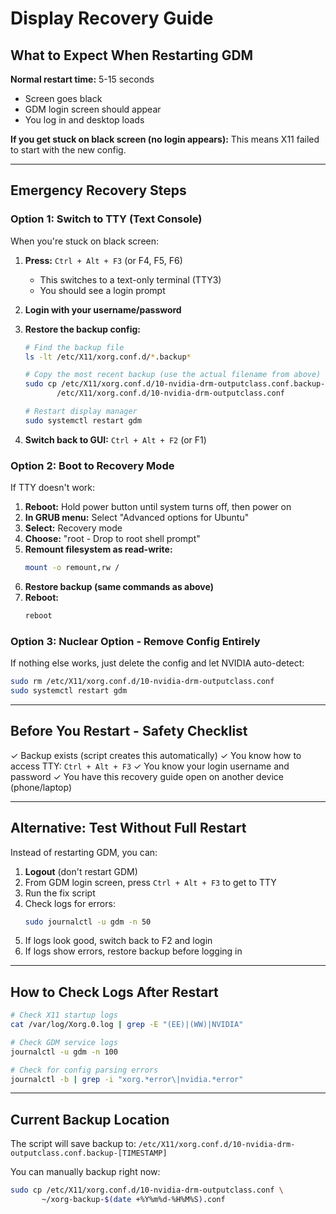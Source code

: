 # Display Recovery Guide

## What to Expect When Restarting GDM

**Normal restart time:** 5-15 seconds
- Screen goes black
- GDM login screen should appear
- You log in and desktop loads

**If you get stuck on black screen (no login appears):**
This means X11 failed to start with the new config.

---

## Emergency Recovery Steps

### Option 1: Switch to TTY (Text Console)
When you're stuck on black screen:

1. **Press:** `Ctrl + Alt + F3` (or F4, F5, F6)
   - This switches to a text-only terminal (TTY3)
   - You should see a login prompt

2. **Login with your username/password**

3. **Restore the backup config:**
   ```bash
   # Find the backup file
   ls -lt /etc/X11/xorg.conf.d/*.backup*

   # Copy the most recent backup (use the actual filename from above)
   sudo cp /etc/X11/xorg.conf.d/10-nvidia-drm-outputclass.conf.backup-YYYYMMDD-HHMMSS \
          /etc/X11/xorg.conf.d/10-nvidia-drm-outputclass.conf

   # Restart display manager
   sudo systemctl restart gdm
   ```

4. **Switch back to GUI:** `Ctrl + Alt + F2` (or F1)

### Option 2: Boot to Recovery Mode
If TTY doesn't work:

1. **Reboot:** Hold power button until system turns off, then power on
2. **In GRUB menu:** Select "Advanced options for Ubuntu"
3. **Select:** Recovery mode
4. **Choose:** "root - Drop to root shell prompt"
5. **Remount filesystem as read-write:**
   ```bash
   mount -o remount,rw /
   ```
6. **Restore backup (same commands as above)**
7. **Reboot:**
   ```bash
   reboot
   ```

### Option 3: Nuclear Option - Remove Config Entirely
If nothing else works, just delete the config and let NVIDIA auto-detect:

```bash
sudo rm /etc/X11/xorg.conf.d/10-nvidia-drm-outputclass.conf
sudo systemctl restart gdm
```

---

## Before You Restart - Safety Checklist

✓ Backup exists (script creates this automatically)
✓ You know how to access TTY: `Ctrl + Alt + F3`
✓ You know your login username and password
✓ You have this recovery guide open on another device (phone/laptop)

---

## Alternative: Test Without Full Restart

Instead of restarting GDM, you can:

1. **Logout** (don't restart GDM)
2. From GDM login screen, press `Ctrl + Alt + F3` to get to TTY
3. Run the fix script
4. Check logs for errors:
   ```bash
   sudo journalctl -u gdm -n 50
   ```
5. If logs look good, switch back to F2 and login
6. If logs show errors, restore backup before logging in

---

## How to Check Logs After Restart

```bash
# Check X11 startup logs
cat /var/log/Xorg.0.log | grep -E "(EE)|(WW)|NVIDIA"

# Check GDM service logs
journalctl -u gdm -n 100

# Check for config parsing errors
journalctl -b | grep -i "xorg.*error\|nvidia.*error"
```

---

## Current Backup Location

The script will save backup to:
`/etc/X11/xorg.conf.d/10-nvidia-drm-outputclass.conf.backup-[TIMESTAMP]`

You can manually backup right now:
```bash
sudo cp /etc/X11/xorg.conf.d/10-nvidia-drm-outputclass.conf \
       ~/xorg-backup-$(date +%Y%m%d-%H%M%S).conf
```

